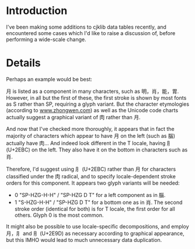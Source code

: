 # Introduction #

I've been making some additions to cjklib data tables recently, and encountered some cases which I'd like to raise a discussion of, before performing a wide-scale change.


# Details #

Perhaps an example would be best:

月 is listed as a component in many characters, such as 明，肖，能，胃. However, in all but the first of these, the first stroke is shown by most fonts as S rather than SP, requiring a glyph variant. But the character etymologies (according to www.zhongwen.com) as well as the Unicode code charts actually suggest a graphical variant of 肉 rather than 月.

And now that I've checked more thoroughly, it appears that in fact the majority of characters which appear to have 月 on the left (such as 腦) actually have 肉... And indeed look different in the T locale, having ⺼ (U+2EBC) on the left. They also have it on the bottom in characters such as 肖.

Therefore, I'd suggest using ⺼ (U+2EBC) rather than 月 for characters classified under the 肉 radical, and to specify locale-dependent stroke orders for this component. It appears two glyph variants will be needed:
  * 0 "SP-HZG-H-H" / "SP-HZG D T" for a left component as in 腦.
  * 1 "S-HZG-H-H"  / "SP-HZG D T" for a bottom one as in 肖.
The second stroke order (identical for both) is for T locale, the first order for all others. Glyph 0 is the most common.

It might also be possible to use locale-specific decompositions, and employ 月，⺼ and ⺝ (U+2E9D) as necessary according to graphical appearance, but this IMHO would lead to much unnecessary data duplication.